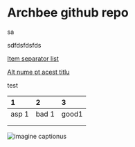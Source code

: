 # Archbee github repo

sa

sdfdsfdsfds

[Item separator list](./syntax/an-item.md)&#x20;

[Alt nume pt acest titlu](./syntax/an-item.md)&#x20;

test

| 1     | 2     | 3     |
| :---- | :---- | :---- |
| asp 1 | bad 1 | good1 |
|       |       |       |
|       |       |       |

![imagine captionus](https://archbee-image-uploads.s3.amazonaws.com/nrfszeqYgQLCrqSuXCE_0/S_IhVfLb77H5m4XPAOyQh_giphy.gif)

